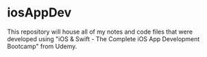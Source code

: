 # iosAppDev

This repository will house all of my notes and code files that were developed using "iOS & Swift - The Complete iOS App Development Bootcamp" from Udemy.
